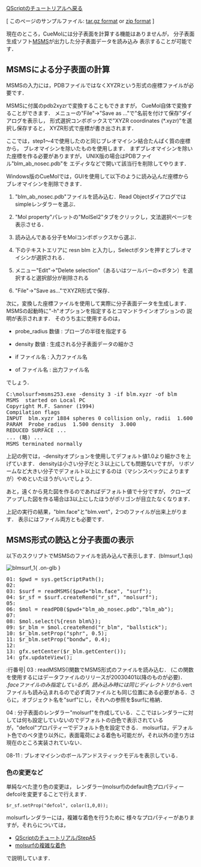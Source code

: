 [QScriptのチュートリアルへ戻る](../../../Documents/QScriptのチュートリアル/)



[
このページのサンプルファイル:
[tar.gz format](http://prdownloads.sourceforge.net/cuemol/qscript-tutorial-molsurf1.tar.gz?download) or
[zip format](http://prdownloads.sourceforge.net/cuemol/qscript-tutorial-molsurf1.zip?download)
]

現在のところ，CueMolには分子表面を計算する機能はありませんが，
分子表面生成ソフト[MSMS](http://www.scripps.edu/pub/olson-web/people/sanner/html/msms_home.html)が出力した分子表面データを読み込み
表示することが可能です．

## MSMSによる分子表面の計算

MSMSの入力には，PDBファイルではなくXYZRという形式の座標ファイルが必要です．

MSMSに付属のpdb2xyzrで変換することもできますが，
CueMol自体で変換することができます．
メニューの"File"→"Save as ..."で"名前を付けて保存"ダイアログを表示し，
形式選択コンボボックスで"XYZR coordinates (*.xyzr)"を選択し保存すると，
XYZR形式で座標が書き出されます．

ここでは，step1〜4で使用したのと同じブレオマイシン結合たんぱく質の座標から，
ブレオマイシンを除いたものを使用します．
まずブレオマイシンを除いた座標を作る必要がありますが，
UNIX版の場合はPDBファイル"blm_ab_nosec.pdb"を
エディタなどで開いて該当行を削除してやります．

Windows版のCueMolでは，GUIを使用して以下のように読み込んだ座標から
ブレオマイシンを削除できます． 

1.  "blm_ab_nosec.pdb"ファイルを読み込む．Read Objectダイアログではsimpleレンダラーを選ぶ． 
1.  "Mol property"パレットの"MolSel2"タブをクリックし，文法選択ページを表示させる． 
1.  読み込んである分子をMolコンボボックスから選ぶ． 
1.  下のテキストエリアに
resn blm
と入力し，Selectボタンを押すとブレオマイシンが選択される． 

1.  メニュー"Edit"→"Delete selection"（あるいはツールバーの×ボタン）を選択すると選択部分が削除される 
1.  "File"→"Save as..."でXYZR形式で保存． 


次に，変換した座標ファイルを使用して実際に分子表面データを生成します．
MSMSの起動時に"-h"オプションを指定するとコマンドラインオプションの
説明が表示されます．
そのうち主に使用するのは，

* probe_radius 数値
:   プローブの半径を指定する

* density 数値
:   生成される分子表面データの細かさ

* if ファイル名
:   入力ファイル名

* of ファイル名
:   出力ファイル名


でしょう． 

<pre>
C:\molsurf>msms253.exe -density 3 -if blm.xyzr -of blm
MSMS  started on Local PC
Copyright M.F. Sanner (1994)
Compilation flags
INPUT  blm.xyzr 1884 spheres 0 collision only, radii  1.600 to  1.980
PARAM  Probe_radius  1.500 density  3.000
REDUCED SURFACE ...
... (略) ...
MSMS terminated normally
</pre>

上記の例では，-densityオプションを使用してデフォルト値1.0より細かさを上げています．
densityは小さい分子だと３以上にしても問題ないですが，
リボソームなど大きい分子でデフォルト以上にするのは（マシンスペックによりますが）やめといたほうがいいでしょう．

あと，遠くから見た図を作るのであればデフォルト値で十分ですが，
クローズアップした図を作る場合は3以上にしたほうがポリゴンが目立たなくなります．

上記の実行の結果，"blm.face"と"blm.vert"，2つのファイルが出来上がります．
表示にはファイル両方とも必要です． 


## MSMS形式の読込と分子表面の表示

以下のスクリプトでMSMSのファイルを読み込んで表示します．(blmsurf_1.qs)


![blmsurf_1](../../../assets/images/Documents/QScriptのチュートリアル/StepA4/blmsurf_1.png){ .on-glb }


<pre>
01: $pwd = sys.getScriptPath();
02: 
03: $surf = readMSMS($pwd+"blm.face", "surf");
04: $r_sf = $surf.createRend("r_sf", "molsurf");
05: 
06: $mol = readPDB($pwd+"blm_ab_nosec.pdb","blm_ab");
07: 
08: $mol.select(%{resn blm%});
09: $r_blm = $mol.createRend("r_blm", "ballstick");
10: $r_blm.setProp("sphr", 0.5);
11: $r_blm.setProp("bondw", 0.4);
12: 
13: gfx.setCenter($r_blm.getCenter());
14: gfx.updateView();
</pre>

:行番号|
03
:   readMSMS()関数でMSMS形式のファイルを読み込む． (この関数を使用するにはデータファイルのリリースが20030401以降のものが必要)． *.faceファイルのみ指定しているが，読み込み時には同じディレクトリから*.vertファイルも読み込まれるので必ず両ファイルとも同じ位置にある必要がある．さらに，オブジェクト名を"surf"にし，それへの参照を$surfに格納． 

04
:   分子表面のレンダラー"molsurf"を作成している．ここではレンダラーに対しては何も設定していないのでデフォルトの白色で表示されているが，"defcol"プロパティーでデフォルト色を設定できる． molsurfは，デフォルト色でのベタ塗り以外に，表面電荷による着色も可能だが，それ以外の塗り方は現在のところ実装されていない． 

08-11
:   ブレオマイシンのボールアンドスティックモデルを表示している．


### 色の変更など
単純なべた塗り色の変更は，
レンダラー(molsurf)のdefault色プロパティーdefcolを変更することで行えます．
```
$r_sf.setProp("defcol", color(1,0,0));
```
molsurfレンダラーには，複雑な着色を行うために
様々なプロパティーがありますが，それらについては，

* [QScriptのチュートリアル/StepA5](../../../Documents/QScriptのチュートリアル/StepA5)
* [molsurfの複雑な着色](../../../SASPaint)

で説明しています．